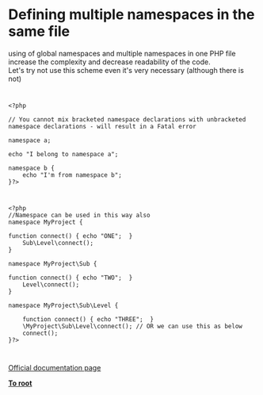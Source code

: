 # Defining multiple namespaces in the same file



using of global namespaces and multiple namespaces in one PHP file increase the complexity and decrease readability of the code.<br>Let&apos;s try not use this scheme even it&apos;s very necessary (although there is not)  

#



```
<?php

// You cannot mix bracketed namespace declarations with unbracketed namespace declarations - will result in a Fatal error

namespace a;

echo "I belong to namespace a";

namespace b {
    echo "I'm from namespace b";
}?>
```
  

#



```
<?php
//Namespace can be used in this way also
namespace MyProject {

function connect() { echo "ONE";  }
    Sub\Level\connect();
}

namespace MyProject\Sub {
    
function connect() { echo "TWO";  }
    Level\connect();
}

namespace MyProject\Sub\Level {
    
    function connect() { echo "THREE";  }    
    \MyProject\Sub\Level\connect(); // OR we can use this as below
    connect();
}?>
```
  

#

[Official documentation page](https://www.php.net/manual/en/language.namespaces.definitionmultiple.php)

**[To root](/README.md)**